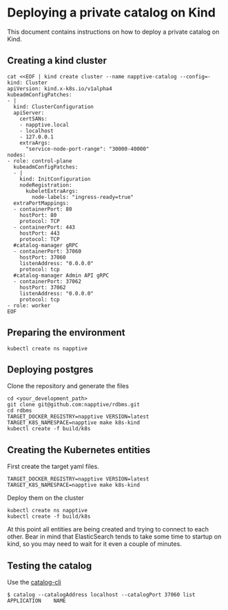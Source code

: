 # Deploying a private catalog on Kind

This document contains instructions on how to deploy a private catalog on Kind.

## Creating a kind cluster

```
cat <<EOF | kind create cluster --name napptive-catalog --config=-
kind: Cluster
apiVersion: kind.x-k8s.io/v1alpha4
kubeadmConfigPatches:
- |
  kind: ClusterConfiguration
  apiServer:
    certSANs:
    - napptive.local
    - localhost
    - 127.0.0.1
    extraArgs:
      "service-node-port-range": "30000-40000"
nodes:
- role: control-plane
  kubeadmConfigPatches:
  - |
    kind: InitConfiguration
    nodeRegistration:
      kubeletExtraArgs:
        node-labels: "ingress-ready=true"
  extraPortMappings:
  - containerPort: 80
    hostPort: 80
    protocol: TCP
  - containerPort: 443
    hostPort: 443
    protocol: TCP
  #catalog-manager gRPC
  - containerPort: 37060
    hostPort: 37060
    listenAddress: "0.0.0.0"
    protocol: tcp
  #catalog-manager Admin API gRPC
  - containerPort: 37062
    hostPort: 37062
    listenAddress: "0.0.0.0"
    protocol: tcp
- role: worker
EOF
```

## Preparing the environment

```
kubectl create ns napptive
```

## Deploying postgres

Clone the repository and generate the files

```
cd <your_development_path>
git clone git@github.com:napptive/rdbms.git
cd rdbms
TARGET_DOCKER_REGISTRY=napptive VERSION=latest TARGET_K8S_NAMESPACE=napptive make k8s-kind
kubectl create -f build/k8s
```

## Creating the Kubernetes entities

First create the target yaml files.

```
TARGET_DOCKER_REGISTRY=napptive VERSION=latest TARGET_K8S_NAMESPACE=napptive make k8s-kind
```

Deploy them on the cluster

```
kubectl create ns napptive
kubectl create -f build/k8s
```

At this point all entities are being created and trying to connect to each other. Bear in mind that ElasticSearch tends to take some time to startup on kind, so you may need to wait for it even a couple of minutes.

## Testing the catalog

Use the [catalog-cli](https://github.com/napptive/catalog-cli)

```
$ catalog --catalogAddress localhost --catalogPort 37060 list
APPLICATION    NAME
```